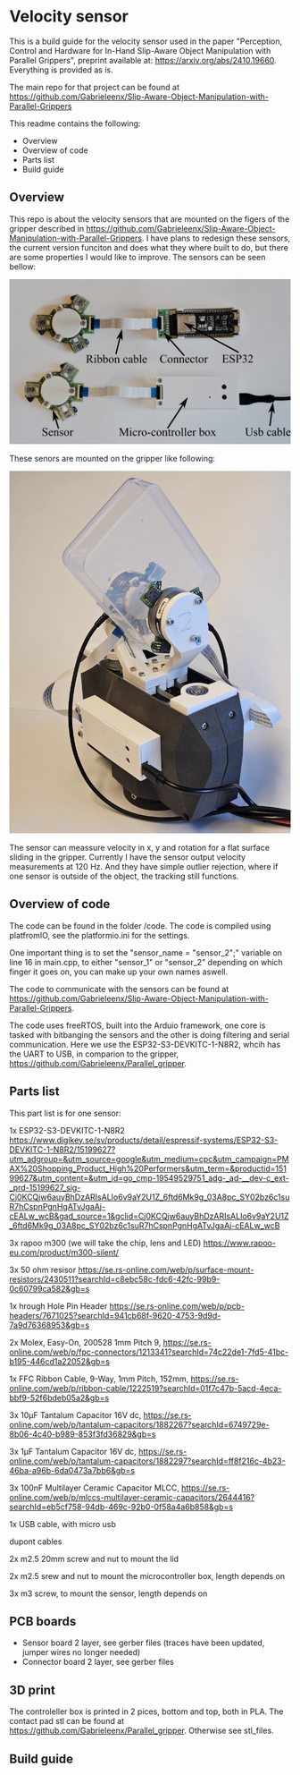 # Velocity sensor 

This is a build guide for the velocity sensor used in the paper "Perception, Control and Hardware for In-Hand Slip-Aware Object Manipulation with Parallel Grippers", preprint available at: https://arxiv.org/abs/2410.19660. Everything is provided as is. 

The main repo for that project can be found at https://github.com/Gabrieleenx/Slip-Aware-Object-Manipulation-with-Parallel-Grippers 

This readme contains the following:
* Overview
* Overview of code
* Parts list
* Build guide

## Overview 

This repo is about the velocity sensors that are mounted on the figers of the gripper described in https://github.com/Gabrieleenx/Slip-Aware-Object-Manipulation-with-Parallel-Grippers. I have plans to redesign these sensors, the current version funciton and does what they where built to do, but there are some properties I would like to improve. The sensors can be seen bellow:

![Alt Text](images/vel_sensor_overview.png)

These senors are mounted on the gripper like following:

![Alt Text](images/gripper.jpg)

The sensor can meassure velocity in x, y and rotation for a flat surface sliding in the gripper. Currently I have the sensor output velocity measurements at 120 Hz. And they have simple outlier rejection, where if one sensor is outside of the object, the tracking still functions. 

## Overview of code

The code can be found in the folder /code. The code is compiled using platfromIO, see the platformio.ini for the settings. 

One important thing is to set the "sensor_name = "sensor_2";" variable on line 16 in main.cpp, to either "sensor_1" or "sensor_2" depending on which finger it goes on, you can make up your own names aswell. 

The code to communicate with the sensors can be found at  https://github.com/Gabrieleenx/Slip-Aware-Object-Manipulation-with-Parallel-Grippers.

The code uses freeRTOS, built into the Arduio framework, one core is tasked with bitbanging the sensors and the other is doing filtering and serial communication. Here we use the ESP32-S3-DEVKITC-1-N8R2, whcih has the UART to USB, in comparion to the gripper, https://github.com/Gabrieleenx/Parallel_gripper. 



## Parts list

This part list is for one sensor:

1x ESP32-S3-DEVKITC-1-N8R2 https://www.digikey.se/sv/products/detail/espressif-systems/ESP32-S3-DEVKITC-1-N8R2/15199627?utm_adgroup=&utm_source=google&utm_medium=cpc&utm_campaign=PMAX%20Shopping_Product_High%20Performers&utm_term=&productid=15199627&utm_content=&utm_id=go_cmp-19549529751_adg-_ad-__dev-c_ext-_prd-15199627_sig-Cj0KCQjw6auyBhDzARIsALIo6v9aY2U1Z_6ftd6Mk9g_03A8pc_SY02bz6c1suR7hCspnPgnHgATvJgaAj-cEALw_wcB&gad_source=1&gclid=Cj0KCQjw6auyBhDzARIsALIo6v9aY2U1Z_6ftd6Mk9g_03A8pc_SY02bz6c1suR7hCspnPgnHgATvJgaAj-cEALw_wcB

3x rapoo m300 (we will take the chip, lens and LED) https://www.rapoo-eu.com/product/m300-silent/

3x 50 ohm resisor https://se.rs-online.com/web/p/surface-mount-resistors/2430511?searchId=c8ebc58c-fdc6-42fc-99b9-0c60799ca582&gb=s

1x hrough Hole Pin Header https://se.rs-online.com/web/p/pcb-headers/7671025?searchId=941cb68f-9620-4753-9d9d-7a9d76368953&gb=s

2x Molex, Easy-On, 200528 1mm Pitch 9, https://se.rs-online.com/web/p/fpc-connectors/1213341?searchId=74c22de1-7fd5-41bc-b195-446cd1a22052&gb=s

1x FFC Ribbon Cable, 9-Way, 1mm Pitch, 152mm, https://se.rs-online.com/web/p/ribbon-cable/1222519?searchId=01f7c47b-5acd-4eca-bbf9-52f6bdeb05a2&gb=s 

3x 10μF Tantalum Capacitor 16V dc, https://se.rs-online.com/web/p/tantalum-capacitors/1882267?searchId=6749729e-8b06-4c40-b989-853f3fd36829&gb=s

3x 1μF Tantalum Capacitor 16V dc, https://se.rs-online.com/web/p/tantalum-capacitors/1882297?searchId=ff8f216c-4b23-46ba-a96b-6da0473a7bb6&gb=s

3x 100nF Multilayer Ceramic Capacitor MLCC, https://se.rs-online.com/web/p/mlccs-multilayer-ceramic-capacitors/2644416?searchId=eb5cf758-94db-469c-92b0-0f58a4a6b858&gb=s

1x USB cable, with micro usb

dupont cables

2x m2.5 20mm screw and nut to mount the lid

2x m2.5 srew and nut to mount the microcontroller box, length depends on

3x m3 screw, to mount the sensor, length depends on


## PCB boards
* Sensor board 2 layer, see gerber files (traces have been updated, jumper wires no longer needed)
* Connector board 2 layer, see gerber files 

## 3D print

The controleller box is printed in 2 pices, bottom and top, both in PLA. The contact pad stl can be found at https://github.com/Gabrieleenx/Parallel_gripper. Otherwise see stl_files.


## Build guide
